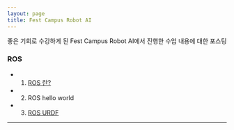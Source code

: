 ```yaml
---
layout: page
title: Fest Campus Robot AI
---
```


<p class="message">
  좋은 기회로 수강하게 된 Fest Campus Robot AI에서 진행한 수업 내용에 대한 포스팅
</p>

### ROS      

 * 1. [ROS 란?](_posts/2019-12-01-What-is-the-ROS.md)
 * 2. ROS hello world
 * 3. [ROS URDF](_posts/2019-12-01-ROS-URDF.md)

 ------------------------------------------------------------------------------------------------

